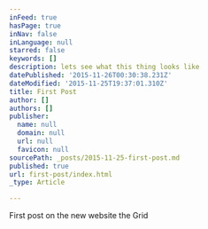 ```yaml
---
inFeed: true
hasPage: true
inNav: false
inLanguage: null
starred: false
keywords: []
description: lets see what this thing looks like
datePublished: '2015-11-26T00:30:38.231Z'
dateModified: '2015-11-25T19:37:01.310Z'
title: First Post
author: []
authors: []
publisher:
  name: null
  domain: null
  url: null
  favicon: null
sourcePath: _posts/2015-11-25-first-post.md
published: true
url: first-post/index.html
_type: Article

---
```

First post on the new website the Grid